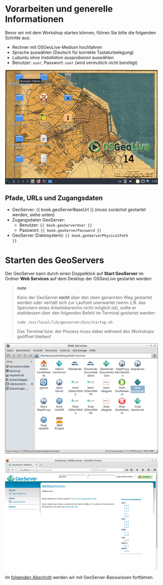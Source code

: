 # Vorarbeiten und generelle Informationen

Bevor wir mit dem Workshop starten können, führen Sie bitte die folgenden Schritte
aus:

* Rechner mit OSGeoLive-Medium hochfahren
* Sprache auswählen (Deutsch für korrekte Tastaturbelegung)
* *Lubuntu ohne Installation ausprobieren* auswählen
* Benutzer: `user`; Passwort: `user` (wird vermutlich nicht benötigt)

![Die Startansicht der OSGeo Live {{ book.osGeoLiveVersion }} auf Ihrem Rechner.](../assets/startview.png)

## Pfade, URLs und Zugangsdaten

* GeoServer: {{ book.geoServerBaseUrl }} (muss zunächst gestartet werden, siehe unten)
* Zugangsdaten GeoServer:
  * Benutzer: <code>{{ book.geoServerUser }}</code>
  * Passwort: <code>{{ book.geoServerPassword }}</code>
* GeoServer (Dateisystem): <code>{{ book.geoServerPhysicalPath }}</code>

# Starten des GeoServers

Der GeoServer kann durch einen Doppelklick auf **Start GeoServer** im Ordner
**Web Services** auf dem Desktop der OSGeoLive gestartet werden:

> **note**
>
> Kann der GeoServer **nicht** über den oben genannten Weg gestartet werden oder verhält sich zur Laufzeit unerwartet
> (wenn z.B. das Speichern eines Arbeitsbereichs nicht möglich ist), sollte er stattdessen über den
> folgenden Befehl im Terminal gestartet werden:
> ```
> sudo /usr/local/lib/geoserver/bin/startup.sh
> ```
> Das Terminal bzw. der Prozess muss dabei während des Workshops geöffnet bleiben!

![GeoServer starten.](../assets/start_geoserver.png)

![GeoServer-Weboberfläche nach erfolgreichem Start](../assets/geoserver_gui.png)

Im [folgenden Abschnitt](../basics/README.md) werden wir mit GeoServer-Basiswissen fortfahren.
